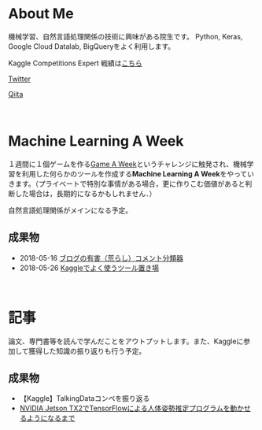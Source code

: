 # About Me

機械学習、自然言語処理関係の技術に興味がある院生です。
Python, Keras, Google Cloud Datalab, BigQueryをよく利用します。

Kaggle Competitions Expert
戦績は[こちら](https://www.kaggle.com/ababa83)

[Twitter](https://twitter.com/ababa893)

[Qiita](https://qiita.com/ababa893)

<br>

# Machine Learning A Week

１週間に１個ゲームを作る[Game A Week](https://www.gamasutra.com/blogs/RamiIsmail/20140226/211807/Game_A_Week_Getting_Experienced_At_Failure.php)というチャレンジに触発され、機械学習を利用した何らかのツールを作成する**Machine Learning A Week**をやっていきます。（プライベートで特別な事情がある場合，更に作りこむ価値があると判断した場合は，長期的になるかもしれません．）

自然言語処理関係がメインになる予定。


## 成果物
- 2018-05-16 [ブログの有害（荒らし）コメント分類器](https://github.com/ababa893/blog-toxic-comment-classification)
- 2018-05-26 [Kaggleでよく使うツール置き場](https://github.com/ababa893/kaggle-tools) 

<br>

# 記事

論文、専門書等を読んで学んだことをアウトプットします。また、Kaggleに参加して獲得した知識の振り返りも行う予定。

## 成果物
- 【Kaggle】TalkingDataコンペを振り返る
- [NVIDIA Jetson TX2でTensorFlowによる人体姿勢推定プログラムを動かせるようになるまで](https://qiita.com/ababa893/items/57b43e788d684c380866)

<br>